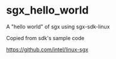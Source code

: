 # sgx_hello_world
A "hello world" of sgx using sgx-sdk-linux

Copied from sdk's sample code

https://github.com/intel/linux-sgx
